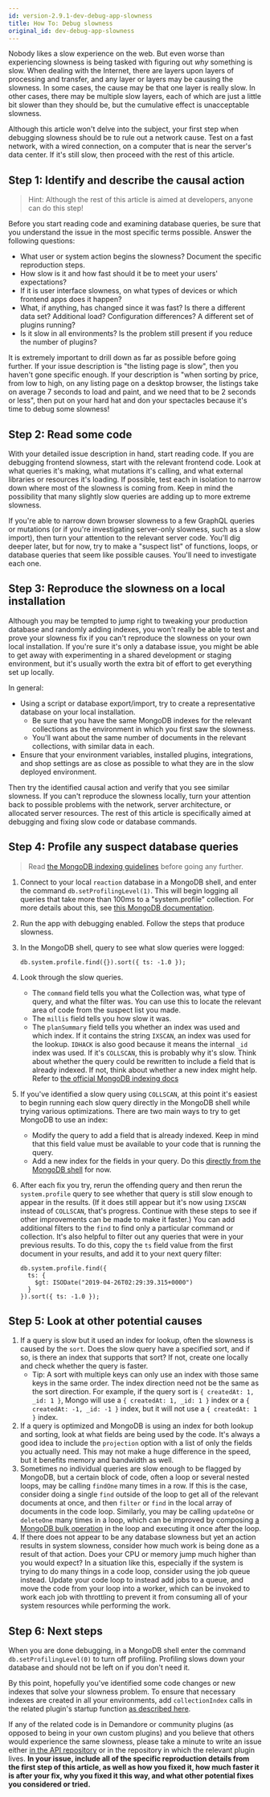 ```yaml
---
id: version-2.9.1-dev-debug-app-slowness
title: How To: Debug slowness
original_id: dev-debug-app-slowness
---
```


Nobody likes a slow experience on the web. But even worse than experiencing slowness is being tasked with figuring out *why* something is slow. When dealing with the Internet, there are layers upon layers of processing and transfer, and any layer or layers may be causing the slowness. In some cases, the cause may be that one layer is really slow. In other cases, there may be multiple slow layers, each of which are just a little bit slower than they should be, but the cumulative effect is unacceptable slowness.

Although this article won't delve into the subject, your first step when debugging slowness should be to rule out a network cause. Test on a fast network, with a wired connection, on a computer that is near the server's data center. If it's still slow, then proceed with the rest of this article.

## Step 1: Identify and describe the causal action

> Hint: Although the rest of this article is aimed at developers, anyone can do this step!

Before you start reading code and examining database queries, be sure that you understand the issue in the most specific terms possible. Answer the following questions:

- What user or system action begins the slowness? Document the specific reproduction steps.
- How slow is it and how fast should it be to meet your users' expectations?
- If it is user interface slowness, on what types of devices or which frontend apps does it happen?
- What, if anything, has changed since it was fast? Is there a different data set? Additional load? Configuration differences? A different set of plugins running?
- Is it slow in all environments? Is the problem still present if you reduce the number of plugins?

It is extremely important to drill down as far as possible before going further. If your issue description is "the listing page is slow", then you haven't gone specific enough. If your description is "when sorting by price, from low to high, on any listing page on a desktop browser, the listings take on average 7 seconds to load and paint, and we need that to be 2 seconds or less", then put on your hard hat and don your spectacles because it's time to debug some slowness!

## Step 2: Read some code

With your detailed issue description in hand, start reading code. If you are debugging frontend slowness, start with the relevant frontend code. Look at what queries it's making, what mutations it's calling, and what external libraries or resources it's loading. If possible, test each in isolation to narrow down where most of the slowness is coming from. Keep in mind the possibility that many slightly slow queries are adding up to more extreme slowness.

If you're able to narrow down browser slowness to a few GraphQL queries or mutations (or if you're investigating server-only slowness, such as a slow import), then turn your attention to the relevant server code. You'll dig deeper later, but for now, try to make a "suspect list" of functions, loops, or database queries that seem like possible causes. You'll need to investigate each one.

## Step 3: Reproduce the slowness on a local installation

Although you may be tempted to jump right to tweaking your production database and randomly adding indexes, you won't really be able to test and prove your slowness fix if you can't reproduce the slowness on your own local installation. If you're sure it's only a database issue, you might be able to get away with experimenting in a shared development or staging environment, but it's usually worth the extra bit of effort to get everything set up locally.

In general:

- Using a script or database export/import, try to create a representative database on your local installation.
    - Be sure that you have the same MongoDB indexes for the relevant collections as the environment in which you first saw the slowness.
    - You'll want about the same number of documents in the relevant collections, with similar data in each.
- Ensure that your environment variables, installed plugins, integrations, and shop settings are as close as possible to what they are in the slow deployed environment.

Then try the identified causal action and verify that you see similar slowness. If you can't reproduce the slowness locally, turn your attention back to possible problems with the network, server architecture, or allocated server resources. The rest of this article is specifically aimed at debugging and fixing slow code or database commands.

## Step 4: Profile any suspect database queries

> Read [the MongoDB indexing guidelines](https://docs.mongodb.com/manual/applications/indexes/) before going any further.

1. Connect to your local `reaction` database in a MongoDB shell, and enter the command `db.setProfilingLevel(1)`. This will begin logging all queries that take more than 100ms to a "system.profile" collection. For more details about this, see [this MongoDB documentation](https://docs.mongodb.com/manual/reference/method/db.setProfilingLevel/).
2. Run the app with debugging enabled. Follow the steps that produce slowness.
3. In the MongoDB shell, query to see what slow queries were logged:

    ```
    db.system.profile.find({}).sort({ ts: -1.0 });
    ```

4. Look through the slow queries.
    - The `command` field tells you what the Collection was, what type of query, and what the filter was. You can use this to locate the relevant area of code from the suspect list you made.
    - The `millis` field tells you how slow it was.
    - The `planSummary` field tells you whether an index was used and which index. If it contains the string `IXSCAN`, an index was used for the lookup. `IDHACK` is also good because it means the internal `_id` index was used. If it's `COLLSCAN`, this is probably why it's slow. Think about whether the query could be rewritten to include a field that is already indexed. If not, think about whether a new index might help. Refer to [the official MongoDB indexing docs](https://docs.mongodb.com/manual/tutorial/create-indexes-to-support-queries/)

5. If you've identified a slow query using `COLLSCAN`, at this point it's easiest to begin running each slow query directly in the MongoDB shell while trying various optimizations. There are two main ways to try to get MongoDB to use an index:
    - Modify the query to add a field that is already indexed. Keep in mind that this field value must be available to your code that is running the query.
    - Add a new index for the fields in your query. Do this [directly from the MongoDB shell](https://docs.mongodb.com/manual/reference/method/db.collection.createIndex/) for now.

6. After each fix you try, rerun the offending query and then rerun the `system.profile` query to see whether that query is still slow enough to appear in the results. (If it does still appear but it's now using `IXSCAN` instead of `COLLSCAN`, that's progress. Continue with these steps to see if other improvements can be made to make it faster.) You can add additional filters to the `find` to find only a particular command or collection. It's also helpful to filter out any queries that were in your previous results. To do this, copy the `ts` field value from the first document in your results, and add it to your next query filter:

    ```
    db.system.profile.find({
      ts: {
        $gt: ISODate("2019-04-26T02:29:39.315+0000")
      }
    }).sort({ ts: -1.0 });
    ```

## Step 5: Look at other potential causes

1. If a query is slow but it used an index for lookup, often the slowness is caused by the `sort`. Does the slow query have a specified sort, and if so, is there an index that supports that sort? If not, create one locally and check whether the query is faster.
    - Tip: A sort with multiple keys can only use an index with those same keys in the same order. The index direction need not be the same as the sort direction. For example, if the query sort is `{ createdAt: 1, _id: 1 }`, Mongo will use a `{ createdAt: 1, _id: 1 }` index or a `{ createdAt: -1, _id: -1 }` index, but it will not use a `{ createdAt: 1 }` index.
2. If a query is optimized and MongoDB is using an index for both lookup and sorting, look at what fields are being used by the code. It's always a good idea to include the `projection` option with a list of only the fields you actually need. This may not make a huge difference in the speed, but it benefits memory and bandwidth as well.
3. Sometimes no individual queries are slow enough to be flagged by MongoDB, but a certain block of code, often a loop or several nested loops, may be calling `findOne` many times in a row. If this is the case, consider doing a single `find` outside of the loop to get all of the relevant documents at once, and then `filter` or `find` in the local array of documents in the code loop. Similarly, you may be calling `updateOne` or `deleteOne` many times in a loop, which can be improved by composing [a MongoDB bulk operation](https://docs.mongodb.com/manual/reference/method/db.collection.bulkWrite/#db.collection.bulkWrite) in the loop and executing it once after the loop.
4. If there does not appear to be any database slowness but yet an action results in system slowness, consider how much work is being done as a result of that action. Does your CPU or memory jump much higher than you would expect? In a situation like this, especially if the system is trying to do many things in a code loop, consider using the job queue instead. Update your code loop to instead add jobs to a queue, and move the code from your loop into a worker, which can be invoked to work each job with throttling to prevent it from consuming all of your system resources while performing the work.

## Step 6: Next steps

When you are done debugging, in a MongoDB shell enter the command `db.setProfilingLevel(0)` to turn off profiling. Profiling slows down your database and should not be left on if you don't need it.

By this point, hopefully you've identified some code changes or new indexes that solve your slowness problem. To ensure that necessary indexes are created in all your environments, add `collectionIndex` calls in the related plugin's startup function [as described here](./dev-how-do-i#ensure-mongodb-collection-indexes-from-a-plugin).

If any of the related code is in Demandore or community plugins (as opposed to being in your own custom plugins) and you believe that others would experience the same slowness, please take a minute to write an issue either [in the API repository](https://github.com/reactioncommerce/reaction/issues) or in the repository in which the relevant plugin lives. **In your issue, include all of the specific reproduction details from the first step of this article, as well as how you fixed it, how much faster it is after your fix, why you fixed it this way, and what other potential fixes you considered or tried.**
